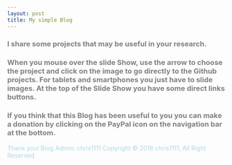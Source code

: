 ```yaml
---
layout: post
title: My simple Blog
---
```


### <span style="color:Grey">I share some projects that may be useful in your research.</span>

### <span style="color:Grey">When you mouse over the slide Show, use the arrow to choose the project and click on the image to go directly to the Github projects. For tablets and smartphones you just have to slide images. At the top of the Slide Show you have some direct links buttons.</span>
### <span style="color:Grey">If you think that this Blog has been useful to you you can make a donation by clicking on the PayPal icon on the navigation bar at the bottom.</span>
<span style="color:LightBlue">Thank you! Blog Admin: chris1111</span>
<span style="color:LightBlue">Copyright  © 2018 chris1111, All Right Reserved.</span>






